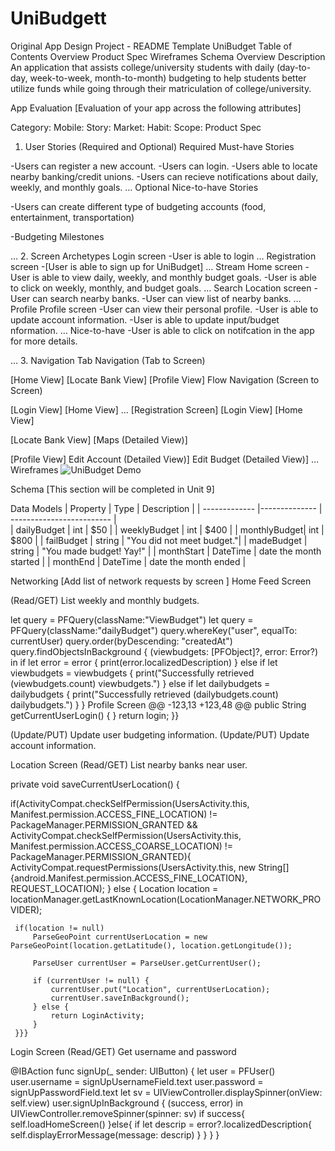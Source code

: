 # UniBudgett
Original App Design Project - README Template
UniBudget
Table of Contents
Overview
Product Spec
Wireframes
Schema
Overview
Description
An application that assists college/university students with daily (day-to-day, week-to-week, month-to-month) budgeting to help students better utilize funds while going through their matriculation of college/university.

App Evaluation
[Evaluation of your app across the following attributes]

Category:
Mobile:
Story:
Market:
Habit:
Scope:
Product Spec
1. User Stories (Required and Optional)
Required Must-have Stories

-Users can register a new account.
-Users can login.
-Users able to locate nearby banking/credit unions.
-Users can recieve notifications about daily, weekly, and monthly goals.
…
Optional Nice-to-have Stories

-Users can create different type of budgeting accounts (food, entertainment, transportation)

-Budgeting Milestones

…
2. Screen Archetypes
Login screen
-User is able to login
…
Registration screen
-[User is able to sign up for UniBudget]
…
Stream
Home screen
-User is able to view daily, weekly, and monthly budget goals.
-User is able to click on weekly, monthly, and budget goals.
…
Search
Location screen
-User can search nearby banks.
-User can view list of nearby banks.
…
Profile
Profile screen
-User can view their personal profile.
-User is able to update account information.
-User is able to update input/budget nformation.
…
Nice-to-have
-User is able to click on notifcation in the app for more details.

…
3. Navigation
Tab Navigation (Tab to Screen)

[Home View]
[Locate Bank View]
[Profile View]
Flow Navigation (Screen to Screen)

[Login View]
[Home View]
…
[Registration Screen]
[Login View]
[Home View]

[Locate Bank View]
[Maps (Detailed View)]

[Profile View]
Edit Account (Detailed View)]
Edit Budget (Detailed View)]
…
Wireframes
![UniBudget Demo](https://media.giphy.com/media/AiKjHoXYeeeEvJ0HFA/giphy.gif.gif)

Schema
[This section will be completed in Unit 9]

Data Models
| Property      | Type          |   Description             |
| ------------- |-------------- | ------------------------- |         
| dailyBudget  | int           | $50                       |
| weeklyBudget | int           | $400                      |
| monthlyBudget| int           | $800                      |
| failBudget   | string        | "You did not meet budget."|
| madeBudget   | string        | "You made budget! Yay!"   |
| monthStart   | DateTime      | date the month started    |
| monthEnd     | DateTime      | date the month ended      |


Networking
[Add list of network requests by screen ]
Home Feed Screen

(Read/GET) List weekly and monthly budgets. 

let query = PFQuery(className:"ViewBudget")
let query = PFQuery(className:"dailyBudget")
query.whereKey("user", equalTo: currentUser)
query.order(byDescending: "createdAt")
query.findObjectsInBackground { (viewbudgets: [PFObject]?, error: Error?) in
   if let error = error { 
      print(error.localizedDescription)
   } else if let viewbudgets = viewbudgets {
      print("Successfully retrieved \(viewbudgets.count) viewbudgets.")
   } else if let dailybudgets = dailybudgets {
      print("Successfully retrieved \(dailybudgets.count) dailybudgets.")
   }
}
Profile Screen
@@ -123,13 +123,48 @@ public String getCurrentUserLogin() {
        }
        return login;
        }}

(Update/PUT) Update user budgeting information.
(Update/PUT) Update account information.

Location Screen
(Read/GET) List nearby banks near user.

private void saveCurrentUserLocation() {

 if(ActivityCompat.checkSelfPermission(UsersActivity.this, Manifest.permission.ACCESS_FINE_LOCATION) != PackageManager.PERMISSION_GRANTED && ActivityCompat.checkSelfPermission(UsersActivity.this, Manifest.permission.ACCESS_COARSE_LOCATION) != PackageManager.PERMISSION_GRANTED){
     ActivityCompat.requestPermissions(UsersActivity.this, new String[]{android.Manifest.permission.ACCESS_FINE_LOCATION}, REQUEST_LOCATION);
 }
 else {
     Location location = locationManager.getLastKnownLocation(LocationManager.NETWORK_PROVIDER);

     if(location != null)
         ParseGeoPoint currentUserLocation = new ParseGeoPoint(location.getLatitude(), location.getLongitude());

         ParseUser currentUser = ParseUser.getCurrentUser();

         if (currentUser != null) {
             currentUser.put("Location", currentUserLocation);
             currentUser.saveInBackground();
         } else {
             return LoginActivity;
         }
     }}}


Login Screen 
(Read/GET) Get username and password

@IBAction func signUp(_ sender: UIButton) {
     let user = PFUser()
     user.username = signUpUsernameField.text
     user.password = signUpPasswordField.text
     let sv = UIViewController.displaySpinner(onView: self.view)
     user.signUpInBackground { (success, error) in
         UIViewController.removeSpinner(spinner: sv)
         if success{
             self.loadHomeScreen()
         }else{
             if let descrip = error?.localizedDescription{
                 self.displayErrorMessage(message: descrip)
             }
         }
     }
 }
